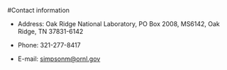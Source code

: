 #Contact information

* Address: Oak Ridge National Laboratory, PO Box 2008, MS6142, Oak Ridge, TN 37831-6142

* Phone: 321-277-8417

* E-mail: <simpsonm@ornl.gov>
